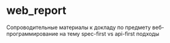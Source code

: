 # web_report
Сопроводительные материалы к докладу по предмету веб-программирование на тему spec-first vs api-first подходы
